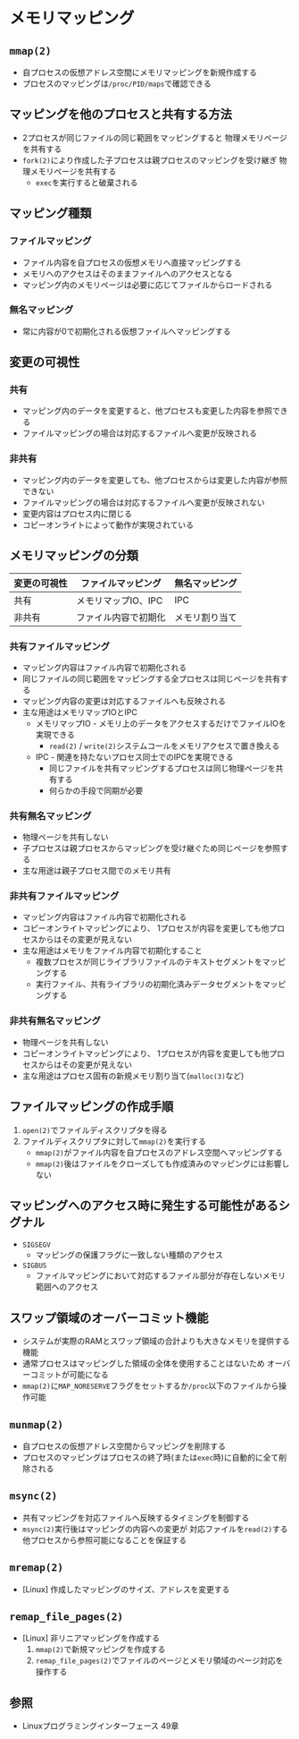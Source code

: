 # メモリマッピング
## `mmap(2)`
- 自プロセスの仮想アドレス空間にメモリマッピングを新規作成する
- プロセスのマッピングは`/proc/PID/maps`で確認できる

## マッピングを他のプロセスと共有する方法
- 2プロセスが同じファイルの同じ範囲をマッピングすると
  物理メモリページを共有する
- `fork(2)`により作成した子プロセスは親プロセスのマッピングを受け継ぎ
  物理メモリページを共有する
  - `exec`を実行すると破棄される

## マッピング種類
### ファイルマッピング
- ファイル内容を自プロセスの仮想メモリへ直接マッピングする
- メモリへのアクセスはそのままファイルへのアクセスとなる
- マッピング内のメモリページは必要に応じてファイルからロードされる

### 無名マッピング
- 常に内容が0で初期化される仮想ファイルへマッピングする

## 変更の可視性
### 共有
- マッピング内のデータを変更すると、他プロセスも変更した内容を参照できる
- ファイルマッピングの場合は対応するファイルへ変更が反映される

### 非共有
- マッピング内のデータを変更しても、他プロセスからは変更した内容が参照できない
- ファイルマッピングの場合は対応するファイルへ変更が反映されない
- 変更内容はプロセス内に閉じる
- コピーオンライトによって動作が実現されている

## メモリマッピングの分類

| 変更の可視性 | ファイルマッピング     | 無名マッピング |
| -            | -                      | -              |
| 共有         | メモリマップIO、IPC    | IPC            |
| 非共有       | ファイル内容で初期化   | メモリ割り当て |

### 共有ファイルマッピング
- マッピング内容はファイル内容で初期化される
- 同じファイルの同じ範囲をマッピングする全プロセスは同じページを共有する
- マッピング内容の変更は対応するファイルへも反映される
- 主な用途はメモリマップIOとIPC
  - メモリマップIO - メモリ上のデータをアクセスするだけでファイルIOを実現できる
    - `read(2)` / `write(2)`システムコールをメモリアクセスで置き換える
  - IPC - 関連を持たないプロセス同士でのIPCを実現できる
    - 同じファイルを共有マッピングするプロセスは同じ物理ページを共有する
    - 何らかの手段で同期が必要

### 共有無名マッピング
- 物理ページを共有しない
- 子プロセスは親プロセスからマッピングを受け継ぐため同じページを参照する
- 主な用途は親子プロセス間でのメモリ共有

### 非共有ファイルマッピング
- マッピング内容はファイル内容で初期化される
- コピーオンライトマッピングにより、
  1プロセスが内容を変更しても他プロセスからはその変更が見えない
- 主な用途はメモリをファイル内容で初期化すること
  - 複数プロセスが同じライブラリファイルのテキストセグメントをマッピングする
  - 実行ファイル、共有ライブラリの初期化済みデータセグメントをマッピングする

### 非共有無名マッピング
- 物理ページを共有しない
- コピーオンライトマッピングにより、
  1プロセスが内容を変更しても他プロセスからはその変更が見えない
- 主な用途はプロセス固有の新規メモリ割り当て(`malloc(3)`など)

## ファイルマッピングの作成手順
1. `open(2)`でファイルディスクリプタを得る
2. ファイルディスクリプタに対して`mmap(2)`を実行する
    - `mmap(2)`がファイル内容を自プロセスのアドレス空間へマッピングする
    - `mmap(2)`後はファイルをクローズしても作成済みのマッピングには影響しない

## マッピングへのアクセス時に発生する可能性があるシグナル
- `SIGSEGV`
  - マッピングの保護フラグに一致しない種類のアクセス
- `SIGBUS`
  - ファイルマッピングにおいて対応するファイル部分が存在しないメモリ範囲へのアクセス

## スワップ領域のオーバーコミット機能
- システムが実際のRAMとスワップ領域の合計よりも大きなメモリを提供する機能
- 通常プロセスはマッピングした領域の全体を使用することはないため
  オーバーコミットが可能になる
- `mmap(2)`に`MAP_NORESERVE`フラグをセットするか`/proc`以下のファイルから操作可能

## `munmap(2)`
- 自プロセスの仮想アドレス空間からマッピングを削除する
- プロセスのマッピングはプロセスの終了時(または`exec`時)に自動的に全て削除される

## `msync(2)`
- 共有マッピングを対応ファイルへ反映するタイミングを制御する
- `msync(2)`実行後はマッピングの内容への変更が
  対応ファイルを`read(2)`する他プロセスから参照可能になることを保証する

## `mremap(2)`
- [Linux] 作成したマッピングのサイズ、アドレスを変更する

## `remap_file_pages(2)`
- [Linux] 非リニアマッピングを作成する
    1. `mmap(2)`で新規マッピングを作成する
    2. `remap_file_pages(2)`でファイルのページとメモリ領域のページ対応を操作する

## 参照
- Linuxプログラミングインターフェース 49章
